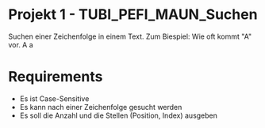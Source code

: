 # Projekt 1 - TUBI_PEFI_MAUN_Suchen

Suchen einer Zeichenfolge in einem Text.
Zum Biespiel: Wie oft kommt "A" vor.
A a

# Requirements

- Es ist Case-Sensitive
- Es kann nach einer Zeichenfolge gesucht werden
- Es soll die Anzahl und die Stellen (Position, Index) ausgeben